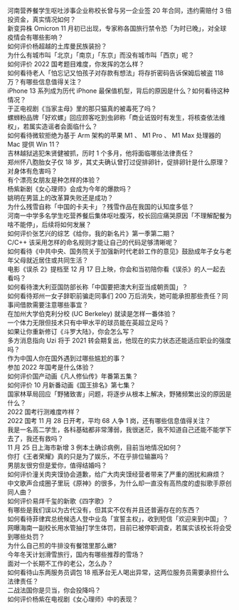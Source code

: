 河南营养餐学生呕吐涉事企业称校长曾与另一企业签 20 年合同，违约需赔付 3 倍投资金，真实情况如何？  
新变异株 Omicron 11 月初已出现，专家称各国旅行禁令恐「为时已晚」，对全球疫情会有哪些影响？  
如何评价杨超越的土库曼民族装扮？  
为什么有城市叫「北京」「南京」「东京」而没有城市叫「西京」呢？  
如何评价 2022 国考题目难度，你发挥的怎么样？  
如何看待老人「怕忘记又怕孩子对存款有想法」将存折密码告诉保姆后被盗 118 万？有哪些信息值得关注？  
iPhone 13 系列成为历代 iPhone 最保值机型，背后的原因是什么？如何看待这种情况？  
于正电视剧《当家主母》里的那只猫真的被毒死了吗？  
螺蛳粉品牌「好欢螺」回应顾客吃到虫卵称「商业诋毁时有发生，将核查依法维权」，若属实造谣者会面临什么？  
如何看待微软拒绝为基于 Arm 架构的苹果 M1 、 M1 Pro 、 M1 Max 处理器的 Mac 提供 Win 11？  
吉林越狱逃犯朱贤健被抓，历时 1 个多月，他将面临哪些法律责任？  
郑州怀八胞胎女子仅 18 岁，其丈夫确认曾打过促排卵针，促排卵针是什么原理？对身体有危害吗？  
有个漂亮女朋友是种怎样的体验？  
杨紫新剧《女心理师》会成为今年的爆款吗？  
姚明在男篮上的改革算失败还是成功？  
为什么残雪自称「中国的卡夫卡」？残雪作品在我国的认知度多低？  
河南一中学多名学生吃营养餐后集体呕吐腹泻，校长回应痛哭原因「不理解配餐为啥不能停」，后续将如何发展？  
如何评价张艺兴的综艺《给你，我的新名片》第一季第二期？  
C/C++ 该采用怎样的命名规则才能让自己的代码足够清晰呢？  
如何看待《中共中央、国务院关于加强新时代老龄工作的意见》鼓励成年子女与老年父母就近居住或共同生活？  
电影《误杀 2》提档至 12 月 17 日上映，你会和当初陪你看《误杀》的人一起去看吗？  
如何看待澳大利亚国防部长称「中国要把澳大利亚当成朝贡国」？  
如何看待郑州一女子辞职前骗走同事们 200 万后消失，她可能承担那些责任？同事间借款需要注意哪些事宜？  
在加州大学伯克利分校 (UC Berkeley) 就读是怎样一番体验？  
一个体力无限但技术只有中甲水平的球员能在英超立足吗？  
如果让你重新修订《斗罗大陆》，你会怎么写？  
多方消息指向 Uzi 将于 2021 转会期复出，他现在的实力状态还能适应职业的强度吗？  
作为中国人你在国外遇到过哪些尴尬的事？  
参加 2022 年国考是什么体验？  
如何评价国产动画《凡人修仙传》年番第五集？  
如何评价 10 月新番动画《国王排名》第七集？  
国家林草局回应「野猪致害」问题，将逐步从根本上解决，野猪频繁出没的原因是什么？  
2022 国考行测难度咋样？  
2022 国考 11 月 28 日开考，平均 68 人争 1 岗，还有哪些信息值得关注？  
我是一名高二学生，各科基础都非常薄弱，我很迷茫，我不知道自己还能不能学下去了，我还有救吗？  
11 月 25 日上海市新增 3 例本土确诊病例，目前当地情况如何？  
你打《王者荣耀》真的只是为了娱乐，不在乎排位输赢吗？  
男朋友很穷但是爱你，值得结婚吗？  
如何评价潼关肉夹馍协会道歉，给广大肉夹馍经营者带来了严重的困扰和麻烦？  
中文歌声合成圈子里玩《原神》的很多，为什么却一直没有高热度的虚拟歌手原创同人曲？  
如何评价易烊千玺的新歌《四字歌》？  
有哪些是我们误以为古代没有，但其实不仅有并且还普遍存在的东西？  
如何看待菲律宾总统候选人登中业岛「宣誓主权」，收到短信「欢迎来到中国」？  
网曝海南一副校长用水管抽打学生体罚，目前已被停职调查，若属实该校长将会受到哪些处罚？  
为什么自己煎的牛排没有餐馆里那么嫩?  
今年冬天计划滑雪旅行，国内有哪些推荐的雪场？  
面对一个长期不工作的老公，怎么办？  
如何看待山东两服务员调包 18 瓶茅台无人喝出异常，这两位服务员需要承担什么法律责任？  
二战法国你是贝当，你会投降吗？  
如何评价杨紫在电视剧《女心理师》中的表现？  
